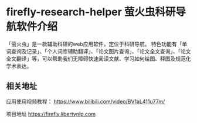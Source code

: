 # firefly-research-helper   萤火虫科研导航软件介绍
「萤火虫」是一款辅助科研的web应用软件，定位于科研导航。  特色功能有「单词查询及记录」、「个人词库辅助翻译」、「论文图片查询」、「论文全文查询」、「论文全文翻译」等，可以帮助我们无障碍快速阅读文献、学习如何绘图、释图及规范化学术表达。

## 相关地址

应用使用视频教程： https://www.bilibili.com/video/BV1aL411u77m/

项目地址 https://firefly.libertynlp.com
